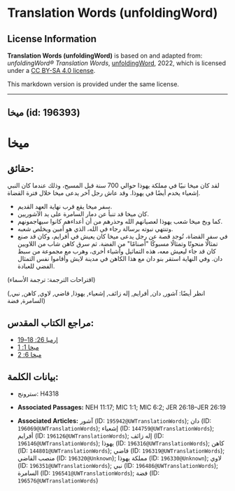 # Translation Words (unfoldingWord)

## License Information

**Translation Words (unfoldingWord)** is based on and adapted from: _unfoldingWord® Translation Words_, [unfoldingWord](https://unfoldingword.org/utw), 2022, which is licensed under a [CC BY-SA 4.0 license](https://creativecommons.org/licenses/by-sa/4.0/legalcode.en).

This markdown version is provided under the same license.



--------------------------------

## ميخا (id: 196393)

ميخا
====

حقائق:
------

لقد كان ميخا نبيًا في مملكة يهوذا حوالي 700 سنة قبل المسيح، وذلك عندما كان النبي إشعياء يخدم أيضًا في يهوذا. وقد عاش رجل آخر يدعى ميخا خلال فترة القضاة.

* سفر ميخا يقع قرب نهاية العهد القديم.
* كان ميخا قد تنبأ عن دمار السامرة على يد الآشوريين.
* كما وبخ ميخا شعب يهوذا لعصيانهم الله وحذرهم من أن أعداءهم كانوا سيهاجمونهم.
* وتنتهي نبوته برسالة رجاء في الله، الذي هو أمين ويخلص شعبه.
* في سفر القضاة، تُوجد قصة عن رجل يدعى ميخا كان يعيش في أفرايم، وكان قد صنع تمثالًا منحوتًا وتمثالًا مسبوكًا "أصنامًا" من الفضة. ثم سرق كاهن شاب من اللاويين كان قد جاء ليعيش معه، هذه التماثيل وأشياء أخرى، وهرب مع مجموعة من سبط دان. وفي النهاية استقر بنو دان مع هذا الكاهن في مدينة لايش وأقاموا نفس التمثال الفضي للعبادة.

(اقتراحات الترجمة: ترجمة الأسماء)

(انظر أيضًا: آشور, دان, أفرايم, إله زائف, إشعياء, يهوذا, قاضي, لاوي, كاهن, نبي, السامرة, فضة)

مراجع الكتاب المقدس:
--------------------

* [إرميا 26: 18–19](https://ref.ly/Jer26:18-Jer26:19)
* [ميخا 1: 1](https://ref.ly/Mic1:1)
* [ميخا 6: 2](https://ref.ly/Mic6:2)

بيانات الكلمة:
--------------

* سترونج: H4318

* **Associated Passages:** NEH 11:17; MIC 1:1; MIC 6:2; JER 26:18–JER 26:19
* **Associated Articles:** آشور (ID: `195942@UWTranslationWords`); دان (ID: `196069@UWTranslationWords`); إشعياء (ID: `144759@UWTranslationWords`); أفرايم (ID: `196126@UWTranslationWords`); إله زائف (ID: `196146@UWTranslationWords`); يهوذا (ID: `196316@UWTranslationWords`); كاهن (ID: `144801@UWTranslationWords`); قاضي (ID: `196319@UWTranslationWords`); منصب القاضي (ID: `196320@Unknown`); مملكة يهوذا (ID: `196330@Unknown`); لاوي (ID: `196351@UWTranslationWords`); نبي (ID: `196486@UWTranslationWords`); السامرة (ID: `196541@UWTranslationWords`); فضة (ID: `196576@UWTranslationWords`)

